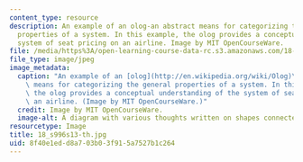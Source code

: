 ```yaml
---
content_type: resource
description: An example of an olog-an abstract means for categorizing the general
  properties of a system. In this example, the olog provides a conceptual understanding
  system of seat pricing on an airline. Image by MIT OpenCourseWare.
file: /media/https%3A/open-learning-course-data-rc.s3.amazonaws.com/18-s996-category-theory-for-scientists-spring-2013/8f40e1edd8a703b03f915a7527b1c264_18_s996s13-th.jpg
file_type: image/jpeg
image_metadata:
  caption: "An example of an [olog](http://en.wikipedia.org/wiki/Olog)\u2014an abstract\
    \ means for categorizing the general properties of a system. In this example,\
    \ the olog provides a conceptual understanding of the system of seat pricing on\
    \ an airline. (Image by MIT OpenCourseWare.)"
  credit: Image by MIT OpenCourseWare.
  image-alt: A diagram with various thoughts written on shapes connected by arrows.
resourcetype: Image
title: 18_s996s13-th.jpg
uid: 8f40e1ed-d8a7-03b0-3f91-5a7527b1c264
---
```

